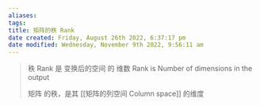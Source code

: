 ```yaml
---
aliases: 
tags: 
title: 矩阵的秩 Rank
date created: Friday, August 26th 2022, 6:37:17 pm
date modified: Wednesday, November 9th 2022, 9:56:11 am
---
```


> 秩 Rank 是 变换后的空间 的 维数
> Rank is Number of dimensions in the output
> 
> 矩阵 的秩，是其 [[矩阵的列空间 Column space]] 的维度

